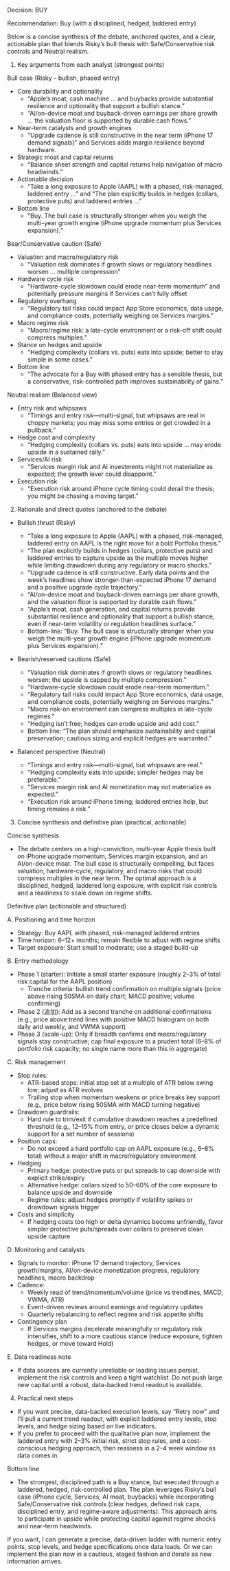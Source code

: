 Decision: BUY

Recommendation: Buy (with a disciplined, hedged, laddered entry)

Below is a concise synthesis of the debate, anchored quotes, and a clear, actionable plan that blends Risky’s bull thesis with Safe/Conservative risk controls and Neutral realism.

1) Key arguments from each analyst (strongest points)

Bull case (Risky – bullish, phased entry)
- Core durability and optionality
  - “Apple’s moat, cash machine … and buybacks provide substantial resilience and optionality that support a bullish stance.” 
  - “AI/on-device moat and buyback-driven earnings per share growth … the valuation floor is supported by durable cash flows.”
- Near-term catalysts and growth engines
  - “Upgrade cadence is still constructive in the near term (iPhone 17 demand signals)” and Services adds margin resilience beyond hardware.
- Strategic moat and capital returns
  - “Balance sheet strength and capital returns help navigation of macro headwinds.” 
- Actionable decision
  - “Take a long exposure to Apple (AAPL) with a phased, risk-managed, laddered entry …” and “The plan explicitly builds in hedges (collars, protective puts) and laddered entries …”
- Bottom line
  - “Buy. The bull case is structurally stronger when you weigh the multi-year growth engine (iPhone upgrade momentum plus Services expansion).”

Bear/Conservative caution (Safe)
- Valuation and macro/regulatory risk
  - “Valuation risk dominates if growth slows or regulatory headlines worsen … multiple compression” 
- Hardware cycle risk
  - “Hardware-cycle slowdown could erode near-term momentum” and potentially pressure margins if Services can’t fully offset
- Regulatory overhang
  - “Regulatory tail risks could impact App Store economics, data usage, and compliance costs, potentially weighing on Services margins.”
- Macro regime risk
  - “Macro/regime risk: a late-cycle environment or a risk-off shift could compress multiples.”
- Stance on hedges and upside
  - “Hedging complexity (collars vs. puts) eats into upside; better to stay simple in some cases.”
- Bottom line
  - “The advocate for a Buy with phased entry has a sensible thesis, but a conservative, risk-controlled path improves sustainability of gains.”

Neutral realism (Balanced view)
- Entry risk and whipsaws
  - “Timings and entry risk—multi-signal, but whipsaws are real in choppy markets; you may miss some entries or get crowded in a pullback.”
- Hedge cost and complexity
  - “Hedging complexity (collars vs. puts) eats into upside … may erode upside in a sustained rally.”
- Services/AI risk
  - “Services margin risk and AI investments might not materialize as expected; the growth lever could disappoint.”
- Execution risk
  - “Execution risk around iPhone cycle timing could derail the thesis; you might be chasing a moving target.”

2) Rationale and direct quotes (anchored to the debate)

- Bullish thrust (Risky)
  - “Take a long exposure to Apple (AAPL) with a phased, risk-managed, laddered entry on AAPL is the right move for a bold Portfolio thesis.”
  - “The plan explicitly builds in hedges (collars, protective puts) and laddered entries to capture upside as the multiple moves higher while limiting drawdown during any regulatory or macro shocks.”
  - “Upgrade cadence is still constructive. Early data points and the week’s headlines show stronger-than-expected iPhone 17 demand and a positive upgrade cycle trajectory.”
  - “AI/on-device moat and buyback-driven earnings per share growth, and the valuation floor is supported by durable cash flows.”
  - “Apple’s moat, cash generation, and capital returns provide substantial resilience and optionality that support a bullish stance, even if near-term volatility or regulation headlines surface.”
  - Bottom-line: “Buy. The bull case is structurally stronger when you weigh the multi-year growth engine (iPhone upgrade momentum plus Services expansion).”
  
- Bearish/reserved cautions (Safe)
  - “Valuation risk dominates if growth slows or regulatory headlines worsen; the upside is capped by multiple compression.”
  - “Hardware-cycle slowdown could erode near-term momentum.”
  - “Regulatory tail risks could impact App Store economics, data usage, and compliance costs, potentially weighing on Services margins.”
  - “Macro risk-on environment can compress multiples in late-cycle regimes.”
  - “Hedging isn’t free; hedges can erode upside and add cost.”
  - Bottom line: “The plan should emphasize sustainability and capital preservation; cautious sizing and explicit hedges are warranted.”

- Balanced perspective (Neutral)
  - “Timings and entry risk—multi-signal, but whipsaws are real.”
  - “Hedging complexity eats into upside; simpler hedges may be preferable.”
  - “Services margin risk and AI monetization may not materialize as expected.”
  - “Execution risk around iPhone timing; laddered entries help, but timing remains a risk.”

3) Concise synthesis and definitive plan (practical, actionable)

Concise synthesis
- The debate centers on a high-conviction, multi-year Apple thesis built on iPhone upgrade momentum, Services margin expansion, and an AI/on-device moat. The bull case is structurally compelling, but faces valuation, hardware-cycle, regulatory, and macro risks that could compress multiples in the near term. The optimal approach is a disciplined, hedged, laddered long exposure, with explicit risk controls and a readiness to scale down on regime shifts.

Definitive plan (actionable and structured)

A. Positioning and time horizon
- Strategy: Buy AAPL with phased, risk-managed laddered entries
- Time horizon: 6–12+ months; remain flexible to adjust with regime shifts
- Target exposure: Start small to moderate; use a staged build-up

B. Entry methodology
- Phase 1 (starter): Initiate a small starter exposure (roughly 2–3% of total risk capital for the AAPL position)
  - Tranche criteria: bullish trend confirmation on multiple signals (price above rising 50SMA on daily chart; MACD positive; volume confirming)
- Phase 2 (追加): Add as a second tranche on additional confirmations (e.g., price above trend lines with positive MACD histogram on both daily and weekly, and VWMA support)
- Phase 3 (scale-up): Only if breadth confirms and macro/regulatory signals stay constructive; cap final exposure to a prudent total (6–8% of portfolio risk capacity; no single name more than this in aggregate)

C. Risk management
- Stop rules:
  - ATR-based stops: initial stop set at a multiple of ATR below swing low; adjust as ATR evolves
  - Trailing stop when momentum weakens or price breaks key support (e.g., price below rising 50SMA with MACD turning negative)
- Drawdown guardrails:
  - Hard rule to trim/exit if cumulative drawdown reaches a predefined threshold (e.g., 12–15% from entry, or price closes below a dynamic support for a set number of sessions)
- Position caps:
  - Do not exceed a hard portfolio cap on AAPL exposure (e.g., 6–8% total) without a major shift in macro/regulatory environment
- Hedging
  - Primary hedge: protective puts or put spreads to cap downside with explicit strike/expiry
  - Alternative hedge: collars sized to 50–60% of the core exposure to balance upside and downside
  - Regime rules: adjust hedges promptly if volatility spikes or drawdown signals trigger
- Costs and simplicity
  - If hedging costs too high or delta dynamics become unfriendly, favor simpler protective puts/spreads over collars to preserve clean upside capture

D. Monitoring and catalysts
- Signals to monitor: iPhone 17 demand trajectory, Services growth/margins, AI/on-device monetization progress, regulatory headlines, macro backdrop
- Cadence: 
  - Weekly read of trend/momentum/volume (price vs trendlines, MACD, VWMA, ATR)
  - Event-driven reviews around earnings and regulatory updates
  - Quarterly rebalancing to reflect regime and risk appetite shifts
- Contingency plan
  - If Services margins decelerate meaningfully or regulatory risk intensifies, shift to a more cautious stance (reduce exposure, tighten hedges, or move toward Hold)

E. Data readiness note
- If data sources are currently unreliable or loading issues persist, implement the risk controls and keep a tight watchlist. Do not push large new capital until a robust, data-backed trend readout is available.

4) Practical next steps
- If you want precise, data-backed execution levels, say “Retry now” and I’ll pull a current trend readout, with explicit laddered entry levels, stop levels, and hedge sizing based on live indicators.
- If you prefer to proceed with the qualitative plan now, implement the laddered entry with 2–3% initial risk, strict stop rules, and a cost-conscious hedging approach, then reassess in a 2–4 week window as data comes in.

Bottom line
- The strongest, disciplined path is a Buy stance, but executed through a laddered, hedged, risk-controlled plan. The plan leverages Risky’s bull case (iPhone cycle, Services, AI moat, buybacks) while incorporating Safe/Conservative risk controls (clear hedges, defined risk caps, disciplined entry, and regime-aware adjustments). This approach aims to participate in upside while protecting capital against regime shocks and near-term headwinds.

If you want, I can generate a precise, data-driven ladder with numeric entry points, stop levels, and hedge specifications once data loads. Or we can implement the plan now in a cautious, staged fashion and iterate as new information arrives.